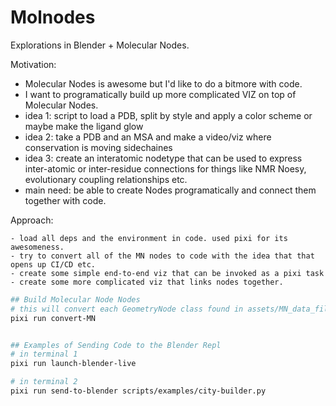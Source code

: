 # Molnodes

Explorations in Blender + Molecular Nodes.


Motivation:

  - Molecular Nodes is awesome but I'd like to do a bitmore with code.
  - I want to programatically build up more complicated VIZ on top of Molecular Nodes.
  - idea 1: script to load a PDB, split by style and apply a color scheme or maybe make the ligand glow
  - idea 2: take a PDB and an MSA and make a video/viz where conservation is moving sidechaines
  - idea 3: create an interatomic nodetype that can be used to express inter-atomic or inter-residue connections for things like NMR Noesy, evolutionary coupling relationships etc.
  - main need: be able to create Nodes programatically and connect them together with code.


  Approach:

    - load all deps and the environment in code. used pixi for its awesomeness.
    - try to convert all of the MN nodes to code with the idea that that opens up CI/CD etc.
    - create some simple end-to-end viz that can be invoked as a pixi task
    - create some more complicated viz that links nodes together.



```sh
## Build Molecular Node Nodes
# this will convert each GeometryNode class found in assets/MN_data_file_4.2.blend to a pythonclas
pixi run convert-MN


## Examples of Sending Code to the Blender Repl
# in terminal 1
pixi run launch-blender-live

# in terminal 2
pixi run send-to-blender scripts/examples/city-builder.py
```
